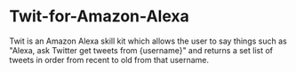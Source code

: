 # Twit-for-Amazon-Alexa
Twit is an Amazon Alexa skill kit which allows the user to say things such as "Alexa, ask Twitter get tweets from {username}" and returns a set list of tweets in order from recent to old from that username.
